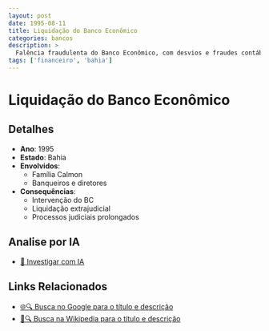 ```yaml
---
layout: post
date: 1995-08-11
title: Liquidação do Banco Econômico
categories: bancos
description: > 
  Falência fraudulenta do Banco Econômico, com desvios e fraudes contábeis que levaram à intervenção do Banco Central, causando prejuízo de bilhões aos cofres públicos.
tags: ['financeiro', 'bahia']
---
```


# Liquidação do Banco Econômico

## Detalhes
- **Ano**: 1995
- **Estado**: Bahia
- **Envolvidos**:
  - Família Calmon
  - Banqueiros e diretores
- **Consequências**:
  - Intervenção do BC
  - Liquidação extrajudicial
  - Processos judiciais prolongados

## Analise por IA
- [🤖 Investigar com IA](https://www.perplexity.ai/search?q=%22esc%C3%A2ndalo%20financeiro%20Brasil%22%20Liquida%C3%A7%C3%A3o%20do%20Banco%20Econ%C3%B4mico%20Fal%C3%AAncia%20fraudulenta%20do%20Banco%20Econ%C3%B4mico%2C%20com%20desvios%20e%20fraudes%20cont%C3%A1beis%20que%20levaram%20%C3%A0%20interven%C3%A7%C3%A3o%20do%20Banco%20Central%2C%20causando%20preju%C3%ADzo%20de%20bilh%C3%B5es%20aos%20cofres%20p%C3%BAblicos.%20Bahia%201995)

## Links Relacionados
- [🌐🔍 Busca no Google para o título e descrição](https://www.google.com/search?q=%22esc%C3%A2ndalo%20financeiro%20Brasil%22%20Liquida%C3%A7%C3%A3o%20do%20Banco%20Econ%C3%B4mico%20Fal%C3%AAncia%20fraudulenta%20do%20Banco%20Econ%C3%B4mico%2C%20com%20desvios%20e%20fraudes%20cont%C3%A1beis%20que%20levaram%20%C3%A0%20interven%C3%A7%C3%A3o%20do%20Banco%20Central%2C%20causando%20preju%C3%ADzo%20de%20bilh%C3%B5es%20aos%20cofres%20p%C3%BAblicos.%20Bahia%201995)
- [📖🔍 Busca na Wikipedia para o título e descrição](https://pt.wikipedia.org/w/index.php?search=%22esc%C3%A2ndalo%20financeiro%20Brasil%22%20Liquida%C3%A7%C3%A3o%20do%20Banco%20Econ%C3%B4mico%20Fal%C3%AAncia%20fraudulenta%20do%20Banco%20Econ%C3%B4mico%2C%20com%20desvios%20e%20fraudes%20cont%C3%A1beis%20que%20levaram%20%C3%A0%20interven%C3%A7%C3%A3o%20do%20Banco%20Central%2C%20causando%20preju%C3%ADzo%20de%20bilh%C3%B5es%20aos%20cofres%20p%C3%BAblicos.%20Bahia%201995)

